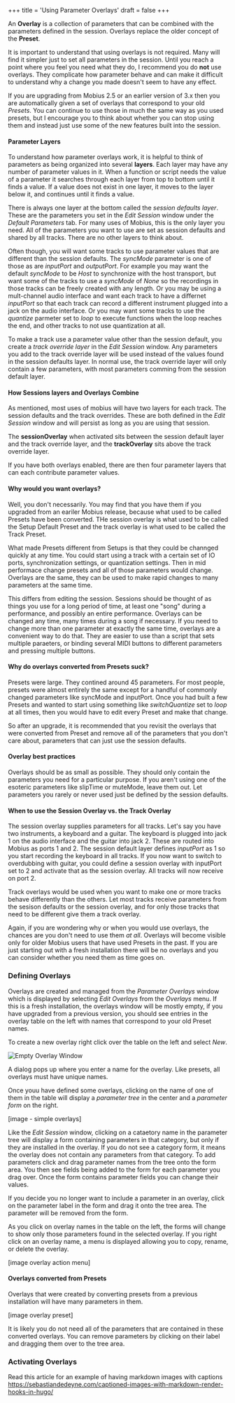 +++
title = 'Using Parameter Overlays'
draft = false
+++

An **Overlay** is a collection of parameters that can be combined with the parameters
defined in the session.    Overlays replace the older concept of the **Preset**.
        
It is important to understand that using overlays is not required.  Many will find it
simpler just to set all parameters in the session.  Until you reach a point where you
feel you need what they do, I recommend you do **not** use overlays.  They
complicate how parameter behave and can make it difficult to understand why a change
you made doesn't seem to have any effect.

If you are upgrading from Mobius 2.5 or an earlier version of 3.x then you are automatically
given a set of overlays that correspond to your old *Presets*.  You can continue to use those
in much the same way as you used presets, but I encourage you to think about whether
you can stop using them and instead just use some of the new features built into the session.

#### Parameter Layers

To understand how parameter overlays work, it is helpful to think
of parameters as being organized into several **layers**.  Each layer may have any number of parameter values in it.   When a function or script needs the value of a parameter it searches through
each layer from top to bottom until it finds a value.  If a value does
not exist in one layer, it moves to the layer below it, and continues
until it finds a value.    

There is always one layer at the bottom called the *session defaults layer*.  These are the parameters you set in the *Edit Session* window under the *Default Parameters* tab.  For many uses of Mobius, this is the only layer you need.  All of the parameters you want to use are set as session defaults and shared by all tracks.  There are no other layers to think about.

Often though, you will want some tracks to use parameter values that are different than the session defaults.  The *syncMode* parameter is one of those as are *inputPort* and *outputPort*.  For example you may want the default *syncMode* to be *Host* to synchronize with the host transport, but want some of the tracks to use a *syncMode* of *None* so the recordings in those tracks can be freely created with any length.  Or you may be using a mult-channel audio interface and want each track to have a differnet *inputPort* so that each track can record a different instrument plugged into a jack on the audio interface.  Or you may want some tracks to use the *quantize* parmeter set to *loop* to execute functions when the loop reaches the end, and other tracks to not use quantization at all.

To make a track use a parameter value other than the session default, you create a *track override layer* in the *Edit Session* window.  Any parameters you add to the track override layer will be used instead of the values found in the session defaults layer.  In normal use, the track override layer will only contain a few parameters, with most parameters comming from the session default layer.

#### How Sessions layers and Overlays Combine

As mentioned, most uses of mobius will have two layers for each track.  The session defaults and the track overrides.  These are both defined in the *Edit Session* window and will persist as long as you are using that session.

The **sessionOverlay** when activated sits between the session default layer and the track override layer, and the **trackOverlay** sits above the track override layer.

If you have both overlays enabled, there are then four parameter layers
that can each contribute parameter values.

#### Why would you want overlays?

Well, you don't necessarily.  You may find that you have them if you upgraded from an eariler Mobius release, because what used to be called Presets have been converted.  THe session overlay is what used to be called the Setup Default Preset and the track overlay is what used to be called the Track Preset.

What made Presets different from Setups is that they could be channged quickly at any time.   You could start using a track with a certain set of IO ports, synchronization settings, or quantization settings.  Then in mid performace change presets and all of those parameters would change.  Overlays are the same, they can be used to make rapid changes to many parameters at the same time.

This differs from editing the session.  Sessions should be thought of as things you use for a long period of time, at least one "song" during a performance, and possibly an entire performance.  Overlays can be changed any time, many times during a song if necessary.  If you need to change more than one parameter at exactly the same time, overlays are a convenient way to do that.  They are easier to use than a script that sets multiple paraeters, or binding several MIDI buttons to different parameters and pressing multiple buttons.

#### Why do overlays converted from Presets suck?

Presets were large.  They contined around 45 parameters.  For most people, presets were almost entirely the same except for a handful of commonly changed parameters like syncMode and inputPort.  Once you had built a few Presets and wanted to start using something like *switchQuantize* set to *loop* at all times, then you would have to edit every Preset and make that change.

So after an upgrade, it is recommended that you revisit the overlays that were converted from Preset and remove all of the parameters that you don't care about, parameters that can just use the session defaults.

#### Overlay best practices

Overlays should be as small as possible.  They should only contain the parameters you need for a particular purpose.  If you aren't using one of the esoteric parameters like slipTime or muteMode, leave them out.  Let parameters you rarely or never used just be defined by the session defaults.

#### When to use the Session Overlay vs. the Track Overlay

The session overlay supplies parameters for all tracks.  Let's say you have two instruments, a keyboard and a guitar.  The keyboard is plugged into jack 1 on the audio interface and the guitar into jack 2.  These are routed into Mobius as ports 1 and 2.  The session default layer defines *inputPort* as 1 so you start recording the keyboard in all tracks.  If you now want to switch to overdubbing with guitar, you could define a session overlay with inputPort set to 2 and activate that as the session overlay.  All tracks will now receive on port 2.

Track overlays would be used when you want to make one or more tracks behave differently than the others.  Let most tracks receive parameters from the sesison defaults or the session overlay, and for only those tracks that need to be different give them a track overlay.

Again, if you are wondering why or when you would use overlays, the chances are you don't need to use them *at all*.  Overlays will become visible only for older Mobius users that have used Presets in the past.  If you are just starting out with a fresh installation there will be no overlays and you can consider whether you need them as time goes on.

### Defining Overlays

Overlays are created and managed from the *Parameter Overlays* window which is displayed by selecting *Edit Overlays* from the *Overlays* menu.  If this is a fresh installation, the overlays window will be mostly empty, if you have upgraded from a previous version, you should see entries in the overlay table on the left with names that correspond to your old Preset names.

To create a new overlay right click over the table on the left and select *New*.

![Empty Overlay Window](/docs/images/overlays-first.png "An empty overlay window, waiting to be filled")

A dialog pops up where you enter a name for the overlay.  Like presets, all overlays must have unique names.

Once youu have defined some overlays, clicking on the name of one of them in the table will display a *parameter tree* in the center and a *parameter form* on the right.

[image - simple overlays]

Like the *Edit Session* window, clicking on a cataetory name in the parameter tree will display a form containing parameters in that category, but only if they are installed in the overlay.  If you do not see a category form, it means the overlay does not contain any parameters from that category.  To add parameters click and drag parameter names from the tree onto the form area.  You then see fields being added to the form for each parameter you drag over.  Once the form contains parameter fields you can change their values.

If you decide you no longer want to include a parameter in an overlay, click on the parameter label in the form and drag it onto the tree area.  The parameter will be removed from the form.

As you click on overlay names in the table on the left, the forms will change to show only those parameters found in the selected overlay.  If you right click on an overlay name, a menu is displayed allowing you to copy, rename, or delete the overlay.

[image overlay action menu]

#### Overlays converted from Presets

Overlays that were created by converting presets from a previous installation will have many parameters in them.

[image overlay preset]

It is likely you do not need all of the parameters that are contained in these
converted overlays.  You can remove parameters by clicking on their label and dragging them over to the tree area.

### Activating Overlays

Read this article for an example of having markdown images with captions
https://sebastiandedeyne.com/captioned-images-with-markdown-render-hooks-in-hugo/
